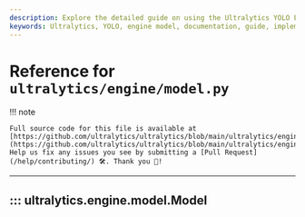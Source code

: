 ```yaml
---
description: Explore the detailed guide on using the Ultralytics YOLO Engine Model. Learn better ways to implement, train and evaluate YOLO models.
keywords: Ultralytics, YOLO, engine model, documentation, guide, implementation, training, evaluation
---
```


# Reference for `ultralytics/engine/model.py`

!!! note

    Full source code for this file is available at [https://github.com/ultralytics/ultralytics/blob/main/ultralytics/engine/model.py](https://github.com/ultralytics/ultralytics/blob/main/ultralytics/engine/model.py). Help us fix any issues you see by submitting a [Pull Request](/help/contributing/) 🛠️. Thank you 🙏!

---
## ::: ultralytics.engine.model.Model
<br><br>
